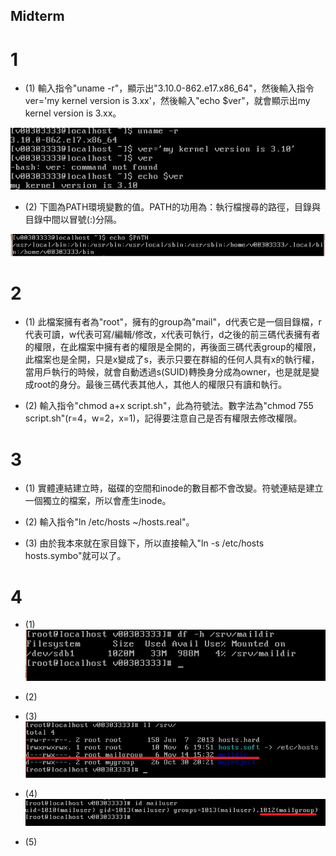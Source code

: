 ## Midterm

# 1

* (1) 輸入指令"uname -r"，顯示出"3.10.0-862.e17.x86_64"，然後輸入指令ver='my kernel version is 3.xx'，然後輸入"echo $ver"，就會顯示出my kernel version is 3.xx。

![1](1.jpg)

* (2) 下圖為PATH環境變數的值。PATH的功用為：執行檔搜尋的路徑，目錄與目錄中間以冒號(:)分隔。

![2](2.jpg)

# 2

* (1) 此檔案擁有者為"root"，擁有的group為"mail"，d代表它是一個目錄檔，r代表可讀，w代表可寫/編輯/修改，x代表可執行，d之後的前三碼代表擁有者的權限，在此檔案中擁有者的權限是全開的，再後面三碼代表group的權限，此檔案也是全開，只是x變成了s，表示只要在群組的任何人具有x的執行權，當用戶執行的時候，就會自動透過s(SUID)轉換身分成為owner，也是就是變成root的身分。最後三碼代表其他人，其他人的權限只有讀和執行。

* (2) 輸入指令"chmod a+x script.sh"，此為符號法。數字法為"chmod 755 script.sh"(r=4，w=2，x=1)，記得要注意自己是否有權限去修改權限。

# 3

* (1) 實體連結建立時，磁碟的空間和inode的數目都不會改變。符號連結是建立一個獨立的檔案，所以會產生inode。

* (2) 輸入指令"ln /etc/hosts ~/hosts.real"。

* (3) 由於我本來就在家目錄下，所以直接輸入"ln -s /etc/hosts hosts.symbo"就可以了。

# 4

* (1) ![3](3.jpg)

* (2) 

* (3) ![4](4.jpg)

* (4) ![5](5.jpg)

* (5) 